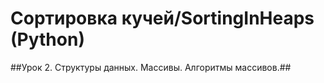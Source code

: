 # Сортировка кучей/SortingInHeaps (Python)

##Урок 2. Структуры данных. Массивы. Алгоритмы массивов.##
